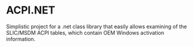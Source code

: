 # ACPI.NET

Simplistic project for a .net class library that easily allows examining of the SLIC/MSDM ACPI tables, which contain OEM Windows activation information.
